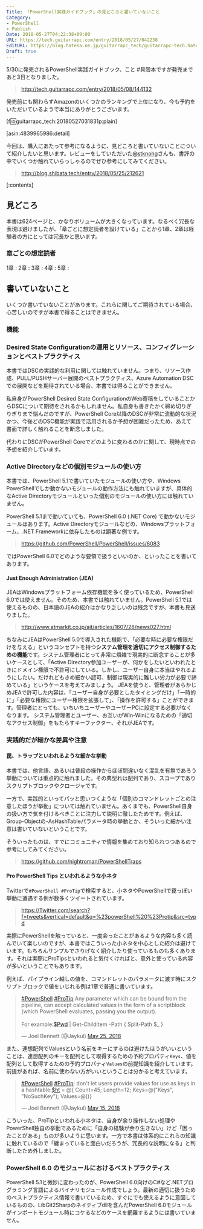 ```yaml
---
Title: 「PowerShell実践ガイドブック」の見どころと書いていないこと
Category:
- PowerShell
- Publish
Date: 2018-05-27T04:22:38+09:00
URL: https://tech.guitarrapc.com/entry/2018/05/27/042238
EditURL: https://blog.hatena.ne.jp/guitarrapc_tech/guitarrapc-tech.hatenablog.com/atom/entry/17391345971648284313
Draft: true
---
```


5/30に発売されるPowerShell実践ガイドブック、こと #貝殻本ですが発売まであと3日となりました。

> http://tech.guitarrapc.com/entry/2018/05/08/144132

発売前にも関わらずAmazonのいくつかのランキングで上位になり、今も予約をいただいているようで本当にありがとうございます。

[f:id:guitarrapc_tech:20180527031831p:plain]

[asin:4839965986:detail]

今回は、購入にあたって参考になるように、見どころと書いていないことについて紹介したいと思います。レビューをしていただいた[@stknohg](https://twitter.com/stknohg)さんも、書評の中でいくつか触れていらっしゃるのでぜひ参考にしてみてください。

> http://blog.shibata.tech/entry/2018/05/25/212621

<!-- more -->

[:contents]

## 見どころ

本書は624ページと、かなりボリュームが大きくなっています。なるべく冗長な表現は避けましたが、「章ごとに想定読者を設けている」ことから1章、2章は経験者の方にとっては冗長かと思います。

### 章ごとの想定読者

1章 :
2章 :
3章 :
4章 :
5章 :




## 書いていないこと

いくつか書いていないことがあります。これらに関してご期待されている場合、心苦しいのですが本書で得ることはできません。

### 機能

### Desired State Configurationの運用とリソース、コンフィグレーションとベストプラクティス

本書ではDSCの実践的な利用に関しては触れていません。つまり、リソース作成、PULL/PUSHサーバー展開のベストプラクティス、Azure Automation DSCでの展開などを期待されている場合、本書では得ることができません。

私自身がPowerShell Desired State ConfigurationのWeb寄稿をしていることからDSCについて期待をされるかもしれません。私自身も書きたかく締め切りぎりぎりまで悩んだのですが、PowerShell Core以降のDSCが非常に流動的な状況かつ、今後どのDSC機能が実践で活用されるか予想が困難だったため、あえて書面で詳しく触れることを断念しました。

代わりにDSCがPowerShell Coreでどのように変わるのかに関して、現時点での予想を紹介しています。

### Active Directoryなどの個別モジュールの使い方

本書では、PowerShell 5.1で書いていたモジュールの使い方や、Windows PowerShellでしか動かないモジュールの動作方法にも触れていますが、具体的なActive Directoryモジュールといった個別のモジュールの使い方には触れていません。

PowerShell 5.1まで動いていても、PowerShell 6.0 (.NET Core) で動かないモジュールはあります。Active Directoryモジュールなどの、Windowsプラットフォーム、.NET Frameworkに依存したものは顕著な例です。

> https://github.com/PowerShell/PowerShell/issues/6083

ではPowerShell 6.0でどのような要領で扱うといいのか、といったことを書いてあります。

#### Just Enough Administration (JEA)

JEAはWindowsプラットフォーム依存機能を多く使っているため、PowerShell 6.0では使えません。そのため、本書では触れていません。PowerShell 5.1では使えるものの、日本語のJEAの紹介はかなり乏しいのは残念ですが、本書も見送りました。

> http://www.atmarkit.co.jp/ait/articles/1607/28/news027.html

ちなみにJEAはPowerShell 5.0で導入された機能で、「必要な時に必要な権限だけを与える」というコンセプトを持つ**システム管理を適切にアクセス制御するための機能**です。システム管理者にとって非常に煩雑で現実的に断念することが多いケースとして、「Active Directory参加ユーザーが、何かをしたいといわれたときにドメイン権限で不許可にしている。しかし、ユーザー自身に本当はやれるようにしたい。だけれどもきめ細かい認可、制御は現実的に難しい労力が必要で諦めている」というケースを考えてみましょう。
JEAを使うと、管理者があらかじめJEAで許可した内容は、「ユーザー自身が必要としたタイミングだけ」「一時的に」「必要な権限にユーザー権限を拡張して」、「操作を許可する」ことができます。管理者にとっても、いちいちユーザーやユーザーPCに設定する必要がなくなります。
システム管理者とユーザー、お互いがWin-Winになるための「適切なアクセス制御」をもたらすキーファクター、それがJEAです。

### 実践的だが細かな差異や注意

#### 罠、トラップといわれるような細かな挙動

本書では、他言語、あるいは普段の操作からほぼ間違いなく混乱を有無であろう挙動については重点的に触れました。その典型れは配列であり、スコープでありスクリプトブロックやクロージャです。

一方で、実践的といってパッと思いつくような「個別のコマンドレットごとの注意したほうが挙動」については触れていません。あくまでも、PowerShell自身の扱い方で気を付けるべきことに注力して説明に徹したためです。例えば、Group-Objectの-AsHashTableパラメータ時の挙動とか、そういった細かい注意は書いていないということです。

そういったものは、すでにコミュニティで情報を集めており知られつつあるので参考にしてみてください。

> https://github.com/nightroman/PowerShellTraps

#### Pro PowerShell Tips といわれるような小ネタ

Twitterで`#PowerShell #ProTip`で検索すると、小ネタやPowerShellで罠っぽい挙動に遭遇する例が数多くツイートされています。

> https://Twitter.com/search?f=tweets&vertical=default&q=%23powerShell%20%23Protip&src=typd

実際にPowerShellを触っていると、一度会ったことがあるような内容も多く読んでいて楽しいのですが、本書ではこういった小ネタを中心とした紹介は避けています。もちろんサンプルでさりげなく紹介したり使っているものも多くあります。それは実際にProTipsといわれると気付くければと、意外と使っている内容が多いということでもあります。

例えば、パイプライン越しの値を、コマンドレットのパラメータに渡す時にスクリプトブロックで値をいじれる例は1章で普通に書いています。

<blockquote class="twitter-tweet" data-lang="en"><p lang="en" dir="ltr"><a href="https://twitter.com/hashtag/PowerShell?src=hash&amp;ref_src=twsrc%5Etfw">#PowerShell</a> <a href="https://twitter.com/hashtag/ProTip?src=hash&amp;ref_src=twsrc%5Etfw">#ProTip</a> Any parameter which can be bound from the pipeline, can accept calculated values in the form of a scriptblock (which PowerShell evaluates, passing you the output).<br><br>For example:<a href="https://twitter.com/search?q=%24Pwd&amp;src=ctag&amp;ref_src=twsrc%5Etfw">$Pwd</a> | Get-ChildItem -Path { Split-Path $_ }</p>&mdash; Joel Bennett (@Jaykul) <a href="https://twitter.com/Jaykul/status/999852304777011200?ref_src=twsrc%5Etfw">May 25, 2018</a></blockquote>
<script async src="https://platform.twitter.com/widgets.js" charset="utf-8"></script>

また、連想配列でValuesという名前をキーにするのは避けたほうがいいということは、連想配列のキーを配列として取得するための予約プロパティ`Keys`、値を配列として取得するための予約プロパティ`Values`の前提知識を紹介しています。前提があれば、名前に使わない方がいいということは分かると考えています。

<blockquote class="twitter-tweet" data-lang="en"><p lang="en" dir="ltr"><a href="https://twitter.com/hashtag/PowerShell?src=hash&amp;ref_src=twsrc%5Etfw">#PowerShell</a> <a href="https://twitter.com/hashtag/ProTip?src=hash&amp;ref_src=twsrc%5Etfw">#ProTip</a>: don&#39;t let users provide values for use as keys in a hashtable:<a href="https://twitter.com/search?q=%24ht&amp;src=ctag&amp;ref_src=twsrc%5Etfw">$ht</a> = @{ Count=45; Length=12; Keys=@(&quot;Keys&quot;, &quot;NoSuchKey&quot;); Values=@()}</p>&mdash; Joel Bennett (@Jaykul) <a href="https://twitter.com/Jaykul/status/996487239235522560?ref_src=twsrc%5Etfw">May 15, 2018</a></blockquote>
<script async src="https://platform.twitter.com/widgets.js" charset="utf-8"></script>

こういった、ProTipといわれる小ネタは、自身が余り操作しない処理やPowerShell独自の挙動であるために「自身の経験が余り生きない」けど「困ったことがある」ものが多いように思います。一方で本書は体系的にこれらの知識に触れているので「纏まっていると面白いだろうが、冗長的な説明になる」と判断したため外しました。

### PowerShell 6.0 のモジュールにおけるベストプラクティス

PowerShell 5.1と微妙に変わったのが、PowerShell 6.0向けのC#など.NETプログラミング言語によるバイナリモジュール作成でしょう。最新の適切に扱うためのベストプラクティス情報で書いているため、すぐにでも使えるように意図しているものの、LibGit2Sharpのネイティブdllを含んだPowerShell 6.0モジュールがインポートモジュール時にコケるなどのケースを網羅するようには書いていません。
